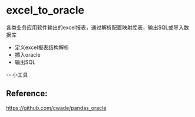 # excel_to_oracle
各类业务应用软件输出的excel报表，通过解析配置映射库表，输出SQL或导入数据库
- 定义excel报表结构解析
- 插入oracle
- 输出SQL

-- 小工具

## Reference:
https://github.com/cwade/pandas_oracle
